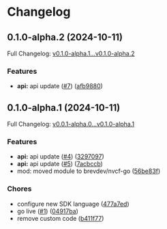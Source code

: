 # Changelog

## 0.1.0-alpha.2 (2024-10-11)

Full Changelog: [v0.1.0-alpha.1...v0.1.0-alpha.2](https://github.com/NVIDIADemo/nvcf-go/compare/v0.1.0-alpha.1...v0.1.0-alpha.2)

### Features

* **api:** api update ([#7](https://github.com/NVIDIADemo/nvcf-go/issues/7)) ([afb9880](https://github.com/NVIDIADemo/nvcf-go/commit/afb9880f84a9a842630a910685b224da89884dff))

## 0.1.0-alpha.1 (2024-10-11)

Full Changelog: [v0.0.1-alpha.0...v0.1.0-alpha.1](https://github.com/NVIDIADemo/nvcf-go/compare/v0.0.1-alpha.0...v0.1.0-alpha.1)

### Features

* **api:** api update ([#4](https://github.com/NVIDIADemo/nvcf-go/issues/4)) ([3297097](https://github.com/NVIDIADemo/nvcf-go/commit/3297097de4179b1d97768f9c16966108bba2bfdf))
* **api:** api update ([#5](https://github.com/NVIDIADemo/nvcf-go/issues/5)) ([7acbccb](https://github.com/NVIDIADemo/nvcf-go/commit/7acbccb96a456a71a32d7a2dd3a37656fa3ebe56))
* mod: moved module to brevdev/nvcf-go ([56be83f](https://github.com/NVIDIADemo/nvcf-go/commit/56be83ffed34b856601b8db65ab4bd6a9ffc8779))


### Chores

* configure new SDK language ([477a7ed](https://github.com/NVIDIADemo/nvcf-go/commit/477a7edbcfd5f24b17b5f6475fa35eb4d0eef93d))
* go live ([#1](https://github.com/NVIDIADemo/nvcf-go/issues/1)) ([04917ba](https://github.com/NVIDIADemo/nvcf-go/commit/04917ba1419d6c3d31d3e9edbec3b38a6bd861d8))
* remove custom code ([b411f77](https://github.com/NVIDIADemo/nvcf-go/commit/b411f7751a6eb6f2ef073a6056d9ff204da2a2cc))

